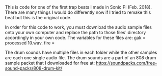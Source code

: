This is code for one of the first trap beats I made in Sonic Pi (Feb. 2018).
There are many things I would do differently now if I tried to remake this beat but this is the original code.

In order for this code to work, you must download the audio sample files onto your own computer and replace the path to those files' directory accordingly in your own code. The variables for these files are:
gak = processed 10.wav. 
fire = 


The drum sounds have multiple files in each folder while the other samples are each one single audio file. The drum sounds are a part of an 808 drum sample packet that I downloaded for free at: https://soundpacks.com/free-sound-packs/808-drum-kit/
